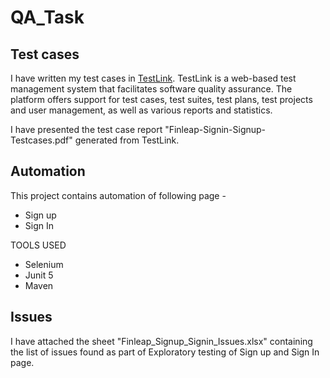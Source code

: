 # QA_Task

## Test cases

I have written my test cases in [TestLink](https://wiki.openoffice.org/w/images/1/1b/Testlink_user_manual.pdf). TestLink is a web-based test management system that facilitates software quality assurance. The platform offers support for test cases, test suites, test plans, test projects and user management, as well as various reports and statistics. 

I have presented the test case report "Finleap-Signin-Signup-Testcases.pdf" generated from TestLink.

## Automation 

This project contains automation of following page -
* Sign up
* Sign In

TOOLS USED
* Selenium
* Junit 5
* Maven

## Issues

I have attached the sheet "Finleap_Signup_Signin_Issues.xlsx" containing the list of issues found as part of Exploratory testing of Sign up and Sign In page.
